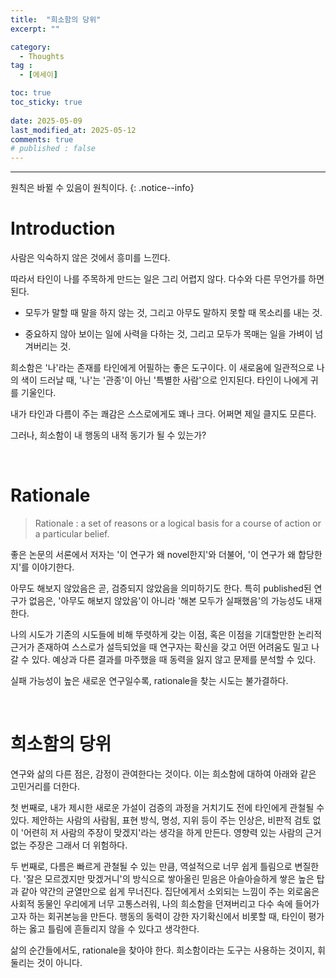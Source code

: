 ```yaml
---
title:  "희소함의 당위" 
excerpt: ""

category:
  - Thoughts
tag :
  - [에세이]

toc: true
toc_sticky: true
 
date: 2025-05-09
last_modified_at: 2025-05-12
comments: true
# published : false
---
```


---

원칙은 바뀔 수 있음이 원칙이다.
{: .notice--info}

# Introduction

사람은 익숙하지 않은 것에서 흥미를 느낀다.

따라서 타인이 나를 주목하게 만드는 일은 그리 어렵지 않다. 다수와 다른 무언가를 하면 된다. 

- 모두가 말할 때 말을 하지 않는 것, 그리고 아무도 말하지 못할 때 목소리를 내는 것.

- 중요하지 않아 보이는 일에 사력을 다하는 것, 그리고 모두가 목매는 일을 가벼이 넘겨버리는 것.

희소함은 '나'라는 존재를 타인에게 어필하는 좋은 도구이다. 이 새로움에 일관적으로 나의 색이 드러날 때, '나'는 '관종'이 아닌 '특별한 사람'으로 인지된다. 타인이 나에게 귀를 기울인다.

내가 타인과 다름이 주는 쾌감은 스스로에게도 꽤나 크다. 어쩌면 제일 클지도 모른다.

그러나, 희소함이 내 행동의 내적 동기가 될 수 있는가?

<br>

# Rationale

> Rationale : a set of reasons or a logical basis for a course of action or a particular belief.

좋은 논문의 서론에서 저자는 '이 연구가 왜 novel한지'와 더불어, '이 연구가 왜 합당한지'를 이야기한다. 

아무도 해보지 않았음은 곧, 검증되지 않았음을 의미하기도 한다. 특히 published된 연구가 없음은, '아무도 해보지 않았음'이 아니라 '해본 모두가 실패했음'의 가능성도 내재한다.

나의 시도가 기존의 시도들에 비해 뚜렷하게 갖는 이점, 혹은 이점을 기대할만한 논리적 근거가 존재하여 스스로가 설득되었을 때 연구자는 확신을 갖고 어떤 어려움도 밀고 나갈 수 있다. 예상과 다른 결과를 마주했을 때 동력을 잃지 않고 문제를 분석할 수 있다.

실패 가능성이 높은 새로운 연구일수록, rationale을 찾는 시도는 불가결하다.

<br>

# 희소함의 당위
연구와 삶의 다른 점은, 감정이 관여한다는 것이다. 이는 희소함에 대하여 아래와 같은 고민거리를 더한다.

첫 번째로, 내가 제시한 새로운 가설이 검증의 과정을 거치기도 전에 타인에게 관철될 수 있다. 제안하는 사람의 사람됨, 표현 방식, 명성, 지위 등이 주는 인상은, 비판적 검토 없이 '어련히 저 사람의 주장이 맞겠지'라는 생각을 하게 만든다. 영향력 있는 사람의 근거 없는 주장은 그래서 더 위험하다.

두 번째로, 다름은 빠르게 관철될 수 있는 만큼, 역설적으로 너무 쉽게 틀림으로 변질한다. '잘은 모르겠지만 맞겠거니'의 방식으로 쌓아올린 믿음은 아슬아슬하게 쌓은 높은 탑과 같아 약간의 균열만으로 쉽게 무너진다. 집단에게서 소외되는 느낌이 주는 외로움은 사회적 동물인 우리에게 너무 고통스러워, 나의 희소함을 던져버리고 다수 속에 들어가고자 하는 회귀본능을 만든다. 행동의 동력이 강한 자기확신에서 비롯할 때, 타인이 평가하는 옳고 틀림에 흔들리지 않을 수 있다고 생각한다.

삶의 순간들에서도, rationale을 찾아야 한다. 희소함이라는 도구는 사용하는 것이지, 휘둘리는 것이 아니다.

